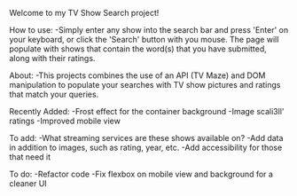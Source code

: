 Welcome to my TV Show Search project! 

How to use: 
-Simply enter any show into the search bar and press 'Enter' on your keyboard, or click the 'Search' button with you mouse. The page will populate with shows that contain the word(s) that you have submitted, along with their ratings.

About:
-This projects combines the use of an API (TV Maze) and DOM manipulation to populate your searches with TV show pictures and ratings that match your queries.

Recently Added:
-Frost effect for the container background
-Image scali3ll' ratings
-Improved mobile view

To add:
-What streaming services are these shows available on?
-Add data in addition to images, such as rating, year, etc.
-Add accessibility for those that need it

To do:
-Refactor code
-Fix flexbox on mobile view and background for a cleaner UI